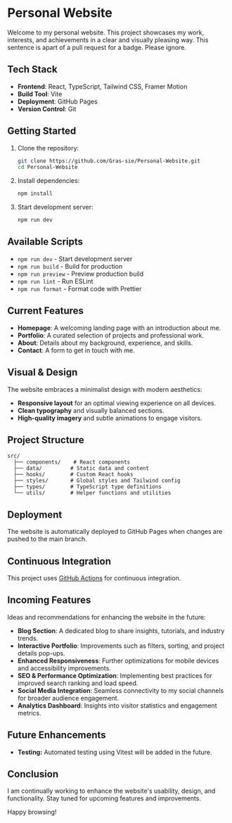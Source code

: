 # Personal Website

Welcome to my personal website. This project showcases my work, interests, and achievements in a clear and visually pleasing way. This sentence is apart of a pull request for a badge. Please ignore.

## Tech Stack

- **Frontend**: React, TypeScript, Tailwind CSS, Framer Motion
- **Build Tool**: Vite
- **Deployment**: GitHub Pages
- **Version Control**: Git

## Getting Started

1. Clone the repository:

    ```bash
    git clone https://github.com/Gras-sie/Personal-Website.git
    cd Personal-Website
    ```

2. Install dependencies:

    ```bash
    npm install
    ```

3. Start development server:

    ```bash
    npm run dev
    ```

## Available Scripts

- `npm run dev` - Start development server
- `npm run build` - Build for production
- `npm run preview` - Preview production build
- `npm run lint` - Run ESLint
- `npm run format` - Format code with Prettier

## Current Features

- **Homepage**: A welcoming landing page with an introduction about me.
- **Portfolio**: A curated selection of projects and professional work.
- **About**: Details about my background, experience, and skills.
- **Contact**: A form to get in touch with me.

## Visual & Design

The website embraces a minimalist design with modern aesthetics:

- **Responsive layout** for an optimal viewing experience on all devices.
- **Clean typography** and visually balanced sections.
- **High-quality imagery** and subtle animations to engage visitors.

## Project Structure

```
src/
  ├── components/    # React components
  ├── data/         # Static data and content
  ├── hooks/        # Custom React hooks
  ├── styles/       # Global styles and Tailwind config
  ├── types/        # TypeScript type definitions
  └── utils/        # Helper functions and utilities
```

## Deployment

The website is automatically deployed to GitHub Pages when changes are pushed to the main branch.

## Continuous Integration

This project uses [GitHub Actions](https://github.com/features/actions) for continuous integration.

## Incoming Features

Ideas and recommendations for enhancing the website in the future:

- **Blog Section**: A dedicated blog to share insights, tutorials, and industry trends.
- **Interactive Portfolio**: Improvements such as filters, sorting, and project details pop-ups.
- **Enhanced Responsiveness**: Further optimizations for mobile devices and accessibility improvements.
- **SEO & Performance Optimization**: Implementing best practices for improved search ranking and load speed.
- **Social Media Integration**: Seamless connectivity to my social channels for broader audience engagement.
- **Analytics Dashboard**: Insights into visitor statistics and engagement metrics.

## Future Enhancements

- **Testing:** Automated testing using Vitest will be added in the future.

## Conclusion

I am continually working to enhance the website's usability, design, and functionality. Stay tuned for upcoming features and improvements.

Happy browsing!
